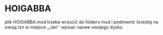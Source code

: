 # HOIGABBA
plik HOIGABBA.mod trzeba wrzucić do folderu mod i podmienić ścieżkę na swoją tzn w miejsce ,,Jan'' wpisać nazwe swojego dysku
